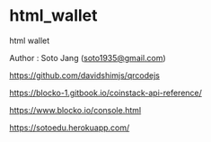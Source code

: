 # html_wallet
html wallet

Author : Soto Jang (soto1935@gmail.com)

https://github.com/davidshimjs/qrcodejs

https://blocko-1.gitbook.io/coinstack-api-reference/

https://www.blocko.io/console.html

https://sotoedu.herokuapp.com/


